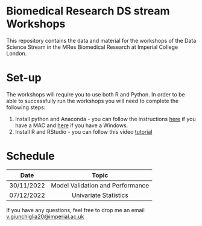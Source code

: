# Biomedical Research DS stream Workshops

This repository contains the data and material for the workshops of the Data Science Stream in the MRes Biomedical Research at Imperial College London.

# Set-up
The workshops will require you to use both R and Python. In order to be able to successfully run the workshops you will need to complete the following steps:
1. Install python and Anaconda - you can follow the instructions [here](https://github.com/valegiunchiglia/Biomedical_Research_DS_stream/blob/main/Set-up/MAC-Setup-Python.md) if you have a MAC and [here](https://github.com/valegiunchiglia/Biomedical_Research_DS_stream/blob/main/Set-up/Windows-Setup-Python.md) if you have a Windows.
2. Install R and RStudio - you can follow this video [tutorial](https://www.youtube.com/watch?v=t3p6w6O283I)

# Schedule
| Date | Topic |
| :---: | :---: |
| 30/11/2022 | Model Validation and Performance |
| 07/12/2022 | Univariate Statistics |

If you have any questions, feel free to drop me an email v.giunchiglia20@imperial.ac.uk
